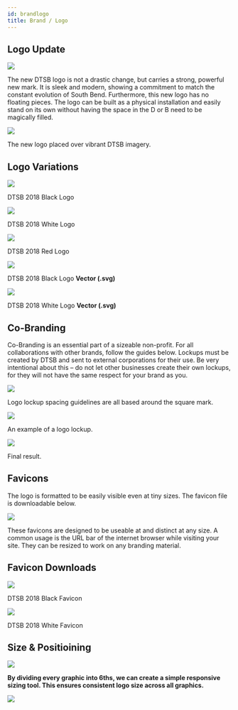 ```yaml
---
id: brandlogo
title: Brand / Logo
---
```


## Logo Update

<img class="downloadable" src="../img/LogoUpdate.png">

The new DTSB logo is not a drastic change, but carries a strong, powerful new mark. It is sleek and modern, showing a commitment to match the constant evolution of South Bend.
Furthermore, this new logo has no floating pieces. The logo can be built as a physical installation and easily stand on its own without having the space in the D or B need to be magically filled.

<img class="downloadable" src="../img/newLogoExample.jpg">
<p class="descriptionText">The new logo placed over vibrant DTSB imagery.</p>

## Logo Variations
<div class="row">
<div class="thirdWidth"><img class="downloadable" src="../img/logoPNG1.png"><p class="descriptionText">DTSB 2018 Black Logo</p></div>
<div class="thirdWidth"><img class="downloadable" src="../img/logoPNG2.png"><p class="descriptionText">DTSB 2018 White Logo</p></div>
<div class="thirdWidth"><img class="downloadable" src="../img/logoPNG3.png"><p class="descriptionText">DTSB 2018 Red Logo</p></div>
</div>

<div class="row">
<div class="halfWidth"><img class="downloadable" src="../img/logoSVG1.svg"><p class="descriptionText">DTSB 2018 Black Logo <strong>Vector (.svg)</strong></p></div>
<div class="halfWidth"><img class="downloadable" src="../img/logoSVG2.svg"><p class="descriptionText">DTSB 2018 White Logo <strong>Vector (.svg)</strong></p></div>
</div>

## Co-Branding

Co-Branding is an essential part of a sizeable non-profit. For all collaborations with other brands, follow the guides below. Lockups must be created by DTSB and sent to external corporations for their use. Be very intentional about this – do not let other businesses create their own lockups, for they will not have the same respect for your brand as you.

<img class="downloadable" src="../img/logoLockup1.png">
<p class="descriptionText">Logo lockup spacing guidelines are all based around the square mark.</p>

<img class="downloadable" src="../img/logoLockup2.png">
<p class="descriptionText">An example of a logo lockup.</p>

<img class="downloadable" src="../img/logoLockup3.jpg">
<p class="descriptionText">Final result.</p>

## Favicons

The logo is formatted to be easily visible even at tiny sizes. The favicon file is downloadable below.

<img class="downloadable" src="../img/faviconMockup.png">
<p class="descriptionText">These favicons are designed to be useable at and distinct at any size. A common usage is the URL bar of the internet browser while visiting your site. They can be resized to work on any branding material.</p>

<h2 class="centeredText">Favicon Downloads</h2>

<div class="row">
<div class="halfWidth"><img class="downloadable" src="../img/favicon1.png"><p class="descriptionText">DTSB 2018 Black Favicon</p></div>
<div class="halfWidth"><img class="downloadable" src="../img/favicon2.png"><p class="descriptionText">DTSB 2018 White Favicon</p></div>
</div>

## Size & Positioining 

<img class="downloadable" src="../img/logoSizing1.png">

**By dividing every graphic into 6ths, we can create a simple responsive sizing tool. This ensures consistent logo size across all graphics.**

<img class="downloadable" src="../img/logoSizing2.png">